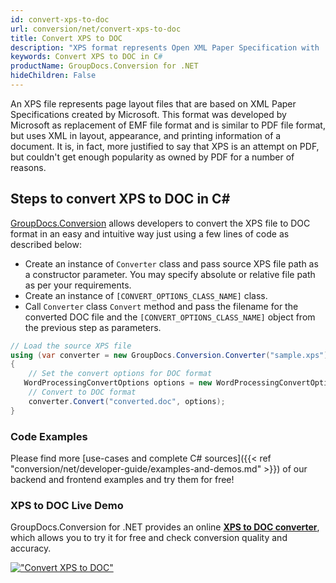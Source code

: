```yaml
---
id: convert-xps-to-doc
url: conversion/net/convert-xps-to-doc
title: Convert XPS to DOC
description: "XPS format represents Open XML Paper Specification with .xps extension. Learn how to convert XPS to DOC file programmatically in C# language using GroupDocs.Conversion for .NET library."
keywords: Convert XPS to DOC in C#
productName: GroupDocs.Conversion for .NET
hideChildren: False
---
```


An XPS file represents page layout files that are based on XML Paper Specifications created by Microsoft. This format was developed by Microsoft as replacement of EMF file format and is similar to PDF file format, but uses XML in layout, appearance, and printing information of a document. It is, in fact, more justified to say that XPS is an attempt on PDF, but couldn't get enough popularity as owned by PDF for a number of reasons.

## Steps to convert XPS to DOC in C#

[GroupDocs.Conversion](https://products.groupdocs.com/conversion/net) allows developers to convert the XPS file to DOC format in an easy and intuitive way just using a few lines of code as described below:

* Create an instance of `Converter` class and pass source XPS file path as a constructor parameter. You may specify absolute or relative file path as per your requirements. 
* Create an instance of `[CONVERT_OPTIONS_CLASS_NAME]` class.
* Call `Converter` class `Convert` method and pass the filename for the converted DOC file and the `[CONVERT_OPTIONS_CLASS_NAME]` object from the previous step as parameters.

```csharp
// Load the source XPS file
using (var converter = new GroupDocs.Conversion.Converter("sample.xps"))
{
    // Set the convert options for DOC format
   WordProcessingConvertOptions options = new WordProcessingConvertOptions { Format = GroupDocs.Conversion.FileTypes.WordProcessingFileType.Doc };
    // Convert to DOC format
    converter.Convert("converted.doc", options);
}
```

### Code Examples

Please find more [use-cases and complete C# sources]({{< ref "conversion/net/developer-guide/examples-and-demos.md" >}}) of our backend and frontend examples and try them for free!

### XPS to DOC Live Demo

GroupDocs.Conversion for .NET provides an online [**XPS to DOC converter**](https://products.groupdocs.app/conversion/xps-to-doc), which allows you to try it for free and check conversion quality and accuracy.

[!["Convert XPS to DOC"](conversion/net/images/convert-to-doc/convert-xps-to-doc.png)](https://products.groupdocs.app/conversion/xps-to-doc)